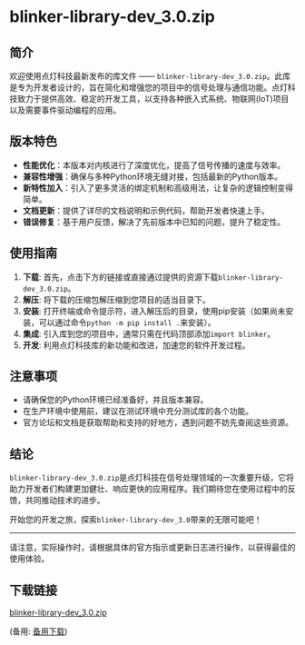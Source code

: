  # blinker-library-dev_3.0.zip

 ## 简介

 欢迎使用点灯科技最新发布的库文件 —— `blinker-library-dev_3.0.zip`。此库是专为开发者设计的，旨在简化和增强您的项目中的信号处理与通信功能。点灯科技致力于提供高效、稳定的开发工具，以支持各种嵌入式系统、物联网(IoT)项目以及需要事件驱动编程的应用。

 ## 版本特色

 - **性能优化**：本版本对内核进行了深度优化，提高了信号传播的速度与效率。
 - **兼容性增强**：确保与多种Python环境无缝对接，包括最新的Python版本。
 - **新特性加入**：引入了更多灵活的绑定机制和高级用法，让复杂的逻辑控制变得简单。
 - **文档更新**：提供了详尽的文档说明和示例代码，帮助开发者快速上手。
 - **错误修复**：基于用户反馈，解决了先前版本中已知的问题，提升了稳定性。

 ## 使用指南

 1. **下载**: 首先，点击下方的链接或直接通过提供的资源下载`blinker-library-dev_3.0.zip`。
 2. **解压**: 将下载的压缩包解压缩到您项目的适当目录下。
 3. **安装**: 打开终端或命令提示符，进入解压后的目录，使用pip安装（如果尚未安装，可以通过命令`python -m pip install .`来安装）。
 4. **集成**: 引入库到您的项目中，通常只需在代码顶部添加`import blinker`。
 5. **开发**: 利用点灯科技库的新功能和改进，加速您的软件开发过程。

 ## 注意事项

 - 请确保您的Python环境已经准备好，并且版本兼容。
 - 在生产环境中使用前，建议在测试环境中充分测试库的各个功能。
 - 官方论坛和文档是获取帮助和支持的好地方，遇到问题不妨先查阅这些资源。

 ## 结论

 `blinker-library-dev_3.0.zip`是点灯科技在信号处理领域的一次重要升级，它将助力开发者们构建更加健壮、响应更快的应用程序。我们期待您在使用过程中的反馈，共同推动技术的进步。

 开始您的开发之旅，探索`blinker-library-dev_3.0`带来的无限可能吧！

 ---

 请注意，实际操作时，请根据具体的官方指示或更新日志进行操作，以获得最佳的使用体验。

 ## 下载链接
 [blinker-library-dev_3.0.zip](https://pan.quark.cn/s/2deab5bb1ec4) 

 (备用: [备用下载](https://pan.baidu.com/s/1u19LvhxpcnAIs7-1QDr4EA?pwd=1234))
